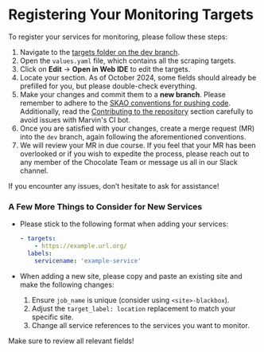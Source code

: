 # Registering Your Monitoring Targets

To register your services for monitoring, please follow these steps:

1. Navigate to the [targets folder on the dev branch](https://gitlab.com/ska-telescope/src/deployments/chsrc/ska-src-chsrc-services-cd/-/tree/dev/apps/kube-prometheus-stack/overlays/dev/targets).
2. Open the `values.yaml` file, which contains all the scraping targets.
3. Click on **Edit** &rarr; **Open in Web IDE** to edit the targets.
4. Locate your section. As of October 2024, some fields should already be prefilled for you, but please double-check everything.
5. Make your changes and commit them to a **new branch**. Please remember to adhere to the [SKAO conventions for pushing code](https://developer.skatelescope.org/en/latest/howto/push_branch.html#push-code-branch). Additionally, read the [Contributing to the repository](repo.md) section carefully to avoid issues with Marvin's CI bot.
6. Once you are satisfied with your changes, create a merge request (MR) into the `dev` branch, again following the aforementioned conventions.
7. We will review your MR in due course. If you feel that your MR has been overlooked or if you wish to expedite the process, please reach out to any member of the Chocolate Team or message us all in our Slack channel.

If you encounter any issues, don’t hesitate to ask for assistance!

### A Few More Things to Consider for New Services
- Please stick to the following format when adding your services:

    ```yaml
    - targets:
        - https://example.url.org/
      labels:
        servicename: 'example-service'
    ```

- When adding a new site, please copy and paste an existing site and make the following changes:

    1. Ensure `job_name` is unique (consider using `<site>-blackbox`).
    2. Adjust the `target_label: location` replacement to match your specific site.
    3. Change all service references to the services you want to monitor.
  
Make sure to review all relevant fields!
